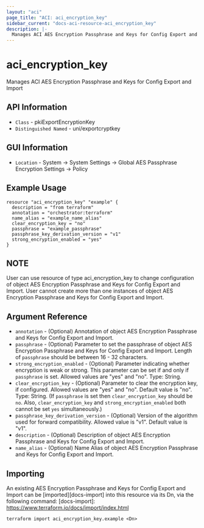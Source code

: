 ```yaml
---
layout: "aci"
page_title: "ACI: aci_encryption_key"
sidebar_current: "docs-aci-resource-aci_encryption_key"
description: |-
  Manages ACI AES Encryption Passphrase and Keys for Config Export and Import
---
```


# aci_encryption_key #
Manages ACI AES Encryption Passphrase and Keys for Config Export and Import

## API Information ##
* `Class` - pkiExportEncryptionKey
* `Distinguished Named` - uni/exportcryptkey

## GUI Information ##
* `Location` - System -> System Settings -> Global AES Passphrase Encryption Settings -> Policy

## Example Usage ##
```hcl
resource "aci_encryption_key" "example" {
  description = "from terraform"
  annotation = "orchestrator:terraform"
  name_alias = "example_name_alias"
  clear_encryption_key = "no"
  passphrase = "example_passphrase"
  passphrase_key_derivation_version = "v1"
  strong_encryption_enabled = "yes"
}
```

## NOTE ##
User can use resource of type aci_encryption_key to change configuration of object AES Encryption Passphrase and Keys for Config Export and Import. User cannot create more than one instances of object AES Encryption Passphrase and Keys for Config Export and Import.

## Argument Reference ##
* `annotation` - (Optional) Annotation of object AES Encryption Passphrase and Keys for Config Export and Import.
* `passphrase` - (Optional) Parameter to set the passphrase of object AES Encryption Passphrase and Keys for Config Export and Import. Length of `passphrase` should be between 16 - 32 characters. 
* `strong_encryption_enabled` - (Optional) Parameter indicating whether encryption is weak or strong. This parameter can be set if and only if `passphrase` is set. Allowed values are "yes" and "no". Type: String. 
* `clear_encryption_key` - (Optional) Parameter to clear the encryption key, if configured. Allowed values are "yes" and "no". Default value is "no". Type: String. (If `passphrase` is set then `clear_encryption_key` should be `no`. Also, `clear_encryption_key` and `strong_encryption_enabled` both cannot be set `yes` simultaneously.)
* `passphrase_key_derivation_version` - (Optional) Version of the algorithm used for forward compatibility. Allowed value is "v1". Default value is "v1".
* `description` - (Optional) Description of object AES Encryption Passphrase and Keys for Config Export and Import.
* `name_alias` - (Optional) Name Alias of object AES Encryption Passphrase and Keys for Config Export and Import.


## Importing ##

An existing AES Encryption Passphrase and Keys for Config Export and Import can be [imported][docs-import] into this resource via its Dn, via the following command:
[docs-import]: https://www.terraform.io/docs/import/index.html


```
terraform import aci_encryption_key.example <Dn>
```